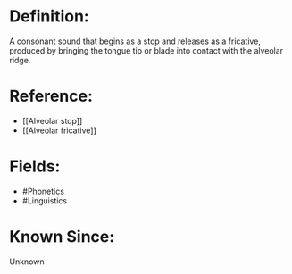 

# Definition:
A consonant sound that begins as a stop and releases as a fricative, produced by bringing the tongue tip or blade into contact with the alveolar ridge.

# Reference:
- [[Alveolar stop]]
- [[Alveolar fricative]]

# Fields: 
- #Phonetics
- #Linguistics

# Known Since:
Unknown

